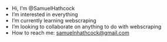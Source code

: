 - Hi, I’m @SamuelHathcock
- I’m interested in everything
- I’m currently learning webscraping
- I’m looking to collaborate on anything to do with webscraping
- How to reach me: samuelnhathcock@gmail.com
